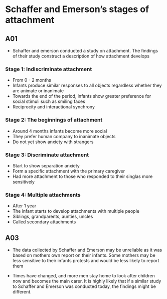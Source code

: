 # Schaffer and Emerson’s stages of attachment

## A01
- Schaffer and emerson conducted a study on attachment. The findings of their study construct a description of how attachment develops

### Stage 1: Indiscriminate attachment

- From 0 - 2 months
- Infants produce similar responses to all objects regardless whether they are animate or inanimate
- Towards the end of the period, infants show greater preference for social stimuli such as smiling faces
- Reciprocity and interactional synchrony

### Stage 2: The beginnings of attachment

- Around 4 months infants become more social
- They prefer human company to inanimate objects
- Do not yet show anxiety with strangers

### Stage 3: Discriminate attachment

- Start to show separation anxiety
- Form a specific attachment with the primary caregiver
- Had more attachment to those who responded to their singlas more sensitively

### Stage 4: Multiple attachments

- After 1 year
- The infant starts to develop attachments with multiple people
- Siblings, grandparents, aunties, uncles
- Called secondary attachments

## A03

- The data collected by Schaffer and Emerson may be unreliable as it was based on mothers own report on their infants. Some mothers may be less sensitive to their infants protests and would be less likely to report them

- Times have changed, and more men stay home to look after children now and becomes the main carer. It is highly likely that if a similar study to Schaffer and Emerson was conducted today, the findings might be different.
